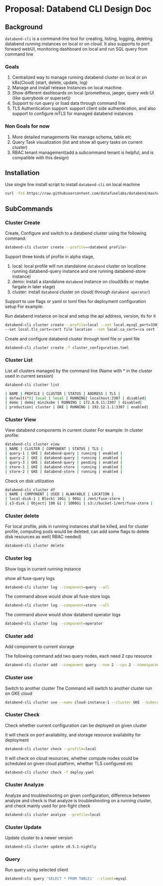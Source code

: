 # Proposal: Databend CLI Design Doc

## Background

`databend-cli` is a command-line tool for creating, listing, logging,
deleting databend running instances on local or
on cloud.
It also supports to port forward webUI, monitoring dashboard on local
and run SQL query from command line

### Goals

1. Centralized way to manage running databend cluster on local or on k8s(Cloud) (start, delete, update, log)
2. Manage and install release Instances on local machine
3. Show different dashboards on local (prometheus, jaeger, query web UI (like querybook or superset))
4. Support to run query or load data through command line
5. TLS Authentication support: support client side authentication, and also support to configure mTLS for managed databend instances

### Non Goals for now

1. More detailed managements like manage schema, table etc
2. Query Task visualization (list and show all query tasks on current cluster)
3. RBAC tenant management(add a subcommand tenant is helpful,
   and is compatible with this design)

## Installation

Use single line install script to install `databend-cli` on local machine

```bash
curl -fsS https://raw.githubusercontent.com/datafuselabs/databend/master/scripts/installer/install.sh | bash
```

## SubCommands

### Cluster Create

Create, Configure and switch to a databend cluster using the following command:

```bash
databend-cli cluster create --profile=<databend profile>
```

Support three kinds of profile in alpha stage,

1. local: local profile will run standalone `databend` cluster on local(one running databend-query instance and one running databend-store instance)
2. demo: install a standalone `databend` instance on cloud(k8s or maybe fargate in later stage)
3. cluster: install `databend` cluster on cloud( through `databend operator`)

Support to use flags or yaml or toml files for deployment configuration setup
For example:

Run databend instance on local and setup the api address, version, tls for it

```bash
databend-cli cluster create --profile=local --set local.mysql_port=3307 --set local.http_address=127.0.0.1:7070 --set local.version=v0.4.88-nightly --set local.tls_key=<key file location>
--set local.tls_cert=<cert file location --set local.ca_cert=<ca cert location>
```

Create and configure databend cluster through toml file or yaml file

```bash
databend-cli cluster create -f cluster_configuration.toml
```

### Cluster List

List all clusters managed by the command line (Name with * in the cluster used in current session)

```bash
databend-cli cluster list
```

```bash
| NAME | PROFILE | CLUSTER | STATUS | ADDRESS | TLS |
| default(*)| local | local | RUNNING| localhost:3307 | disabled|
| demo | demo| minikube | RUNNING | 172.0.0.11:3307 | disabled|
| production| cluster | GKE | RUNNING | 192.12.1.1:3307 | enabled|
```

### Cluster View

View databend components in current cluster
For example:
In cluster profile:

```bash
databend-cli cluster view
| NAME | CLUSTER | COMPONENT | STATUS | TLS |
| query-1 | GKE | databend-query | running | enabled |
| query-2 | GKE | databend-query | running | enabled |
| query-3 | GKE | databend-query | pending | enabled |
| store-1 | GKE | databend-store | running | enabled |
| store-2 | GKE | databend-store | running | enabled |
```

Check on disk utilization

```bash
databend-cli cluster df
| NAME | COMPONENT | USED | ALWAYABLE | LOCATION |
| local-disk-1 | Block| 10Gi | 90Gi | /mnt/fuse-store |
| s3-disk | Object| 100 Gi | 1000Gi | s3://bucket-1/mnt/fuse-store |
```

### Cluster delete

For local profile, pids in running instances shall be killed, and for cluster profile,  computing pods would be deleted, can add some flags to delete disk resources as well( RBAC needed)

```bash
databend-cli cluster delete
```

### Cluster log

Show logs in current running instance

show all fuse-query logs

```bash
databend-cli cluster log --component=query --all
```

The command above would show all fuse-store logs

```bash
databend-cli cluster log --component=store --all
```

The command above would show databend operator logs

```bash
databend-cli cluster log --component=operator
```

### Cluster add

Add component to current storage

The following command add two query nodes, each need 2 cpu resource

```bash
databend-cli cluster add --component query --num 2 --cpu 2 --namespace=<operator namespace>
```

### Cluster use

Switch to another cluster
The Command will switch to another cluster run on GKE cloud

```bash
databend-cli cluster use --name cloud-instance-1 --cluster GKE --kubeconfig ~/.kube/config --kubecontext gke-cloud-1
```

### Cluster Check

Check whether current configuration can be deployed on given cluster

It will check on port availability, and storage resource availability for deployment

```bash
databend-cli cluster check --profile=local
```

It will check on cloud resources, whether compute nodes could be scheduled on given cloud platform, whether TLS configured etc

```bash
databend-cli cluster check -f deploy.yaml
```

### Cluster Analyze

Analyze and troubleshooting on given configuration, difference between analyze and check is that analyze is troubleshooting on a running cluster, and check mainly used for pre-fight check

```bash
databend-cli cluster analyze --profile=local
```

### Cluster Update

Update cluster to a newer version

```bash
databend-cli cluster update v0.5.1-nightly
```

### Query

Run query using selected client

```bash
databend-cli query 'SELECT * FROM TABLE1' --client=mysql
```


